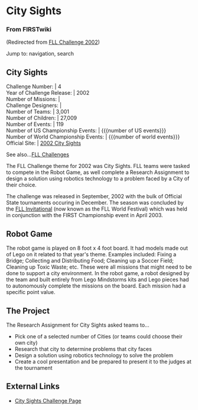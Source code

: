 # City Sights

### From FIRSTwiki

(Redirected from [FLL Challenge
2002](/index.php?title=FLL_Challenge_2002&redirect=no "FLL Challenge 2002" ))

Jump to: navigation, search

City Sights  
---  
Challenge Number: | 4  
Year of Challenge Release: | 2002  
Number of Missions: |  
Challenge Designers: |  
Number of Teams: | 3,001  
Number of Children: | 27,009  
Number of Events: | 119  
Number of US Championship Events: | {{{number of US events}}}  
Number of World Championship Events: | {{{number of world events}}}  
Official Site: | [2002 City
Sights](http://www.firstlegoleague.org/default.aspx?pid=7520
"http://www.firstlegoleague.org/default.aspx?pid=7520" )  
  
See also...[FLL Challenges](/index.php/FLL_Challenges "FLL Challenges" )

The FLL Challenge theme for 2002 was City Sights. FLL teams were tasked to
compete in the Robot Game, as well complete a Research Assignment to design a
solution using robotics technology to a problem faced by a City of their
choice.

The challenge was released in September, 2002 with the bulk of Official State
tournaments occuring in December. The season was concluded by the [FLL
Invitational](/index.php/FLL_World_Festival "FLL World Festival" ) (now known
as the FLL World Festival) which was held in conjunction with the FIRST
Championship event in April 2003.


## Robot Game

The robot game is played on 8 foot x 4 foot board. It had models made out of
Lego on it related to that year's theme. Examples included: Fixing a Bridge;
Collecting and Distributing Food; Cleaning up a Soccer Field; Cleaning up
Toxic Waste; etc. These were all missions that might need to be done to
support a city environment. In the robot game, a robot designed by the team
and built entirely from Lego Mindstorms kits and Lego pieces had to
autonomously complete the missions on the board. Each mission had a specific
point value.


## The Project

The Research Assignment for City Sights asked teams to...

  * Pick one of a selected number of Cities (or teams could choose their own city) 
  * Research that city to determine problems that city faces 
  * Design a solution using robotics technology to solve the problem 
  * Create a cool presentation and be prepared to present it to the judges at the tournament 


## External Links

  * [City Sights Challenge Page](http://www.firstlegoleague.org/nobanner.aspx?pid=7520 "http://www.firstlegoleague.org/nobanner.aspx?pid=7520" )

